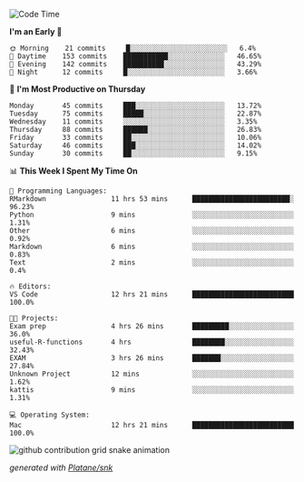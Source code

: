 <!--START_SECTION:waka-->
![Code Time](http://img.shields.io/badge/Code%20Time-174%20hrs%2058%20mins-blue)

**I'm an Early 🐤** 

```text
🌞 Morning    21 commits     █░░░░░░░░░░░░░░░░░░░░░░░░   6.4% 
🌆 Daytime    153 commits    ███████████░░░░░░░░░░░░░░   46.65% 
🌃 Evening    142 commits    ██████████░░░░░░░░░░░░░░░   43.29% 
🌙 Night      12 commits     █░░░░░░░░░░░░░░░░░░░░░░░░   3.66%

```
📅 **I'm Most Productive on Thursday** 

```text
Monday       45 commits     ███░░░░░░░░░░░░░░░░░░░░░░   13.72% 
Tuesday      75 commits     █████░░░░░░░░░░░░░░░░░░░░   22.87% 
Wednesday    11 commits     ░░░░░░░░░░░░░░░░░░░░░░░░░   3.35% 
Thursday     88 commits     ██████░░░░░░░░░░░░░░░░░░░   26.83% 
Friday       33 commits     ██░░░░░░░░░░░░░░░░░░░░░░░   10.06% 
Saturday     46 commits     ███░░░░░░░░░░░░░░░░░░░░░░   14.02% 
Sunday       30 commits     ██░░░░░░░░░░░░░░░░░░░░░░░   9.15%

```


📊 **This Week I Spent My Time On** 

```text
💬 Programming Languages: 
RMarkdown                11 hrs 53 mins      ████████████████████████░   96.23% 
Python                   9 mins              ░░░░░░░░░░░░░░░░░░░░░░░░░   1.31% 
Other                    6 mins              ░░░░░░░░░░░░░░░░░░░░░░░░░   0.92% 
Markdown                 6 mins              ░░░░░░░░░░░░░░░░░░░░░░░░░   0.83% 
Text                     2 mins              ░░░░░░░░░░░░░░░░░░░░░░░░░   0.4%

🔥 Editors: 
VS Code                  12 hrs 21 mins      █████████████████████████   100.0%

🐱‍💻 Projects: 
Exam prep                4 hrs 26 mins       █████████░░░░░░░░░░░░░░░░   36.0% 
useful-R-functions       4 hrs               ████████░░░░░░░░░░░░░░░░░   32.43% 
EXAM                     3 hrs 26 mins       ███████░░░░░░░░░░░░░░░░░░   27.84% 
Unknown Project          12 mins             ░░░░░░░░░░░░░░░░░░░░░░░░░   1.62% 
kattis                   9 mins              ░░░░░░░░░░░░░░░░░░░░░░░░░   1.31%

💻 Operating System: 
Mac                      12 hrs 21 mins      █████████████████████████   100.0%

```


<!--END_SECTION:waka-->


<!--Snake Game-->
![github contribution grid snake animation](https://raw.githubusercontent.com/viggo-gascou/viggo-gascou/output/github-contribution-grid-snake.svg)

_generated with [Platane/snk](https://github.com/Platane/snk)_
<!--Snake Game-->

